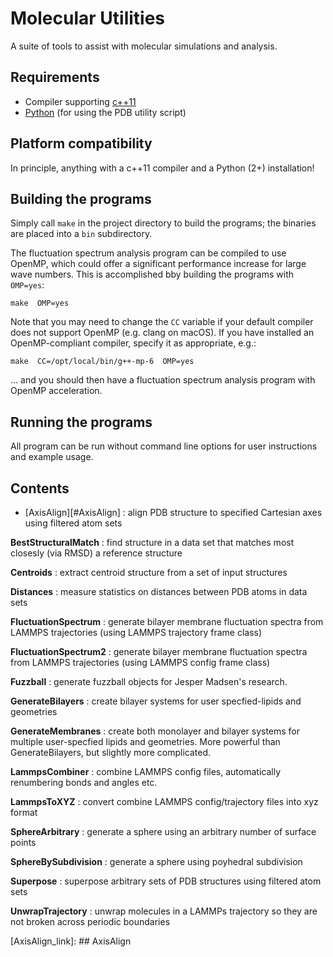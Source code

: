 # Molecular Utilities

A suite of tools to assist with molecular simulations and analysis.

## Requirements

* Compiler supporting [c++11](https://en.wikipedia.org/wiki/C%2B%2B11)
* [Python](https://www.python.org/) (for using the PDB utility script)

## Platform compatibility

In principle, anything with a c++11 compiler and a Python (2+) installation!

## Building the programs

Simply call `make` in the project directory to build the programs; the binaries are placed into a `bin` subdirectory.

The fluctuation spectrum analysis program can be compiled to use OpenMP, which could offer a significant performance increase for large wave numbers. This is accomplished bby building the programs with `OMP=yes`:

`make  OMP=yes`

Note that you may need to change the `CC` variable if your default compiler does not support OpenMP (e.g. clang on macOS). If you have installed an OpenMP-compliant compiler, specify it as appropriate, e.g.:

`make  CC=/opt/local/bin/g++-mp-6  OMP=yes`

... and you should then have a fluctuation spectrum analysis program with OpenMP acceleration.

## Running the programs

All program can be run without command line options for user instructions and example usage.

## Contents

* [AxisAlign][#AxisAlign] : align PDB structure to specified Cartesian axes using filtered atom sets

**BestStructuralMatch** : find structure in a data set that matches most closesly (via RMSD) a reference structure

**Centroids** : extract centroid structure from a set of input structures

**Distances** : measure statistics on distances between PDB atoms in data sets

**FluctuationSpectrum** : generate bilayer membrane fluctuation spectra from LAMMPS trajectories (using LAMMPS trajectory frame class)

**FluctuationSpectrum2** : generate bilayer membrane fluctuation spectra from LAMMPS trajectories (using LAMMPS config frame class)

**Fuzzball** : generate fuzzball objects for Jesper Madsen's research.

**GenerateBilayers** : create bilayer systems for user specfied-lipids and geometries

**GenerateMembranes** : create both monolayer and bilayer systems for multiple user-specfied lipids and geometries. More powerful than GenerateBilayers, but slightly more complicated.

**LammpsCombiner** : combine LAMMPS config files, automatically renumbering bonds and angles etc.

**LammpsToXYZ** : convert combine LAMMPS config/trajectory files into xyz format

**SphereArbitrary** : generate a sphere using an arbitrary number of surface points

**SphereBySubdivision** : generate a sphere using poyhedral subdivision

**Superpose** : superpose arbitrary sets of PDB structures using filtered atom sets

**UnwrapTrajectory** : unwrap molecules in a LAMMPs trajectory so they are not broken across periodic boundaries

[AxisAlign_link]: ## AxisAlign

